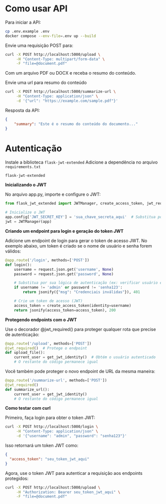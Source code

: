 # Como usar API

Para iniciar a API:

```sh
cp .env.example .env
docker compose --env-file=.env up --build
```

Envie uma requisição POST para:

```sh
curl -X POST http://localhost:5000/upload \
     -H "Content-Type: multipart/form-data" \
     -F "file=@document.pdf"

```

Com um arquivo PDF ou DOCX e receba o resumo do conteúdo.

Envie uma url para resumo do conteúdo

```sh
curl -X POST http://localhost:5000/summarize-url \
     -H "Content-Type: application/json" \
     -d '{"url": "https://example.com/sample.pdf"}'
```


Resposta da API:

```json
{
    "summary": "Este é o resumo do conteúdo do documento..."
}
```

# Autenticação

Instale a biblioteca `flask-jwt-extended`
Adicione a dependência no arquivo `requirements.txt`

```sh
flask-jwt-extended
```

**Inicializando o JWT**

No arquivo app.py, importe e configure o JWT:

```python
from flask_jwt_extended import JWTManager, create_access_token, jwt_required, get_jwt_identity

# Inicialize o JWT
app.config['JWT_SECRET_KEY'] = 'sua_chave_secreta_aqui'  # Substitua por uma chave secreta forte
jwt = JWTManager(app)
```

**Criando um endpoint para login e geração do token JWT**

Adicione um endpoint de login para gerar o token de acesso JWT. No exemplo abaixo, um token é criado se o nome de usuário e senha forem válidos:

```python
@app.route('/login', methods=['POST'])
def login():
    username = request.json.get('username', None)
    password = request.json.get('password', None)

    # Substitua por sua lógica de autenticação (ex: verificar usuário e senha no banco de dados)
    if username != 'admin' or password != 'senha123':
        return jsonify({"msg": "Credenciais inválidas"}), 401

    # Crie um token de acesso (JWT)
    access_token = create_access_token(identity=username)
    return jsonify(access_token=access_token), 200
```

**Protegendo endpoints com o JWT**

Use o decorador @jwt_required() para proteger qualquer rota que precise de autenticação:

```python
@app.route('/upload', methods=['POST'])
@jwt_required()  # Protege o endpoint
def upload_file():
    current_user = get_jwt_identity()  # Obtém o usuário autenticado
    # O restante do código permanece igual
```

Você também pode proteger o novo endpoint de URL da mesma maneira:

```python
@app.route('/summarize-url', methods=['POST'])
@jwt_required()
def summarize_url():
    current_user = get_jwt_identity()
    # O restante do código permanece igual
```

**Como testar com curl**

Primeiro, faça login para obter o token JWT:

```sh
curl -X POST http://localhost:5000/login \
     -H "Content-Type: application/json" \
     -d '{"username": "admin", "password": "senha123"}'
```

Isso retornará um token JWT como:

```json
{
  "access_token": "seu_token_jwt_aqui"
}
```

Agora, use o token JWT para autenticar a requisição aos endpoints protegidos:

```sh
curl -X POST http://localhost:5000/upload \
     -H "Authorization: Bearer seu_token_jwt_aqui" \
     -F "file=@document.pdf"
```